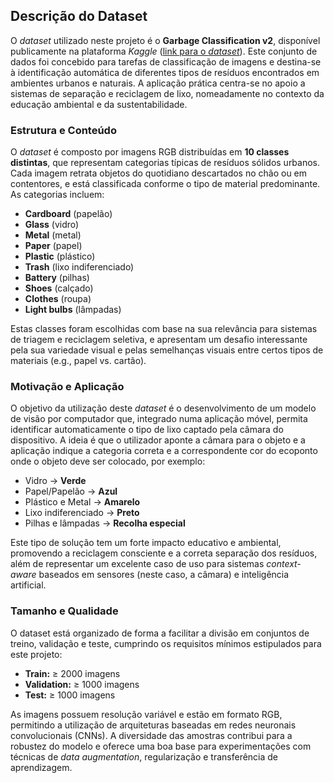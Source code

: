 ## Descrição do Dataset

O _dataset_ utilizado neste projeto é o **Garbage Classification v2**, disponível publicamente na plataforma _Kaggle_ ([link para o _dataset_](https://www.kaggle.com/datasets/sumn2u/garbage-classification-v2)). Este conjunto de dados foi concebido para tarefas de classificação de imagens e destina-se à identificação automática de diferentes tipos de resíduos encontrados em ambientes urbanos e naturais. A aplicação prática centra-se no apoio a sistemas de separação e reciclagem de lixo, nomeadamente no contexto da educação ambiental e da sustentabilidade.

### Estrutura e Conteúdo

O _dataset_ é composto por imagens RGB distribuídas em **10 classes distintas**, que representam categorias típicas de resíduos sólidos urbanos. Cada imagem retrata objetos do quotidiano descartados no chão ou em contentores, e está classificada conforme o tipo de material predominante. As categorias incluem:

- **Cardboard** (papelão)
- **Glass** (vidro)
- **Metal** (metal)
- **Paper** (papel)
- **Plastic** (plástico)
- **Trash** (lixo indiferenciado)
- **Battery** (pilhas)
- **Shoes** (calçado)
- **Clothes** (roupa)
- **Light bulbs** (lâmpadas)

Estas classes foram escolhidas com base na sua relevância para sistemas de triagem e reciclagem seletiva, e apresentam um desafio interessante pela sua variedade visual e pelas semelhanças visuais entre certos tipos de materiais (e.g., papel vs. cartão).

### Motivação e Aplicação

O objetivo da utilização deste _dataset_ é o desenvolvimento de um modelo de visão por computador que, integrado numa aplicação móvel, permita identificar automaticamente o tipo de lixo captado pela câmara do dispositivo. A ideia é que o utilizador aponte a câmara para o objeto e a aplicação indique a categoria correta e a correspondente cor do ecoponto onde o objeto deve ser colocado, por exemplo:

- Vidro → **Verde**
- Papel/Papelão → **Azul**
- Plástico e Metal → **Amarelo**
- Lixo indiferenciado → **Preto**
- Pilhas e lâmpadas → **Recolha especial**

Este tipo de solução tem um forte impacto educativo e ambiental, promovendo a reciclagem consciente e a correta separação dos resíduos, além de representar um excelente caso de uso para sistemas _context-aware_ baseados em sensores (neste caso, a câmara) e inteligência artificial.

### Tamanho e Qualidade

O dataset está organizado de forma a facilitar a divisão em conjuntos de treino, validação e teste, cumprindo os requisitos mínimos estipulados para este projeto:

- **Train:** ≥ 2000 imagens
- **Validation:** ≥ 1000 imagens
- **Test:** ≥ 1000 imagens

As imagens possuem resolução variável e estão em formato RGB, permitindo a utilização de arquiteturas baseadas em redes neuronais convolucionais (CNNs). A diversidade das amostras contribui para a robustez do modelo e oferece uma boa base para experimentações com técnicas de _data augmentation_, regularização e transferência de aprendizagem.
